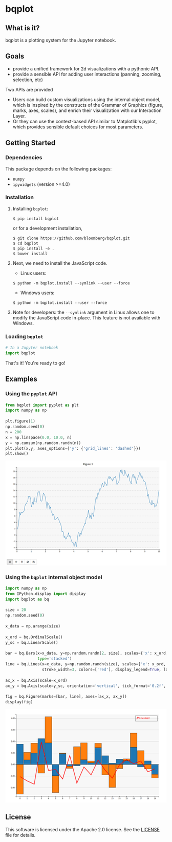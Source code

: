 bqplot
======

What is it?
-----------

bqplot is a plotting system for the Jupyter notebook.

Goals
-----

-   provide a unified framework for 2d visualizations with a pythonic API.
-   provide a sensible API for adding user interactions (panning, zooming, selection, etc)

Two APIs are provided

- Users can build custom visualizations using the internal object model, which
  is inspired by the constructs of the Grammar of Graphics (figure, marks, axes,
  scales), and enrich their visualization with our Interaction Layer.
- Or they can use the context-based API similar to Matplotlib's pyplot, which
  provides sensible default choices for most parameters.

Getting Started
---------------

### Dependencies

This package depends on the following packages:

-   `numpy`
-   `ipywidgets` (version >=4.0)

### Installation

1. Installing `bqplot`:

    ```
    $ pip install bqplot
    ```

    or for a development installation,

    ```
    $ git clone https://github.com/bloomberg/bqplot.git
    $ cd bqplot
    $ pip install -e .
    $ bower install
    ```

2. Next, we need to install the JavaScript code.

    - Linux users:

    ```
    $ python -m bqplot.install --symlink --user --force
    ```

    - Windows users:

    ```
    $ python -m bqplot.install --user --force
    ```

3. Note for developers: the `--symlink` argument in Linux allows one to
   modify the JavaScript code in-place. This feature is not available with Windows.


### Loading `bqplot`

```python
# In a Jupyter notebook
import bqplot
```

That's it! You're ready to go!

Examples
--------

### Using the `pyplot` API

```python
from bqplot import pyplot as plt
import numpy as np

plt.figure(1)
np.random.seed(0)
n = 200
x = np.linspace(0.0, 10.0, n)
y = np.cumsum(np.random.randn(n))
plt.plot(x,y, axes_options={'y': {'grid_lines': 'dashed'}})
plt.show()
```

![Pyplot Screenshot](/pyplot-screenshot.png)

### Using the `bqplot` internal object model


```python
import numpy as np
from IPython.display import display
import bqplot as bq

size = 20
np.random.seed(0)

x_data = np.arange(size)

x_ord = bq.OrdinalScale()
y_sc = bq.LinearScale()

bar = bq.Bars(x=x_data, y=np.random.randn(2, size), scales={'x': x_ord, 'y': y_sc},
              type='stacked')
line = bq.Lines(x=x_data, y=np.random.randn(size), scales={'x': x_ord, 'y': y_sc},
                stroke_width=3, colors=['red'], display_legend=True, labels=['Line chart'])

ax_x = bq.Axis(scale=x_ord)
ax_y = bq.Axis(scale=y_sc, orientation='vertical', tick_format='0.2f', grid_lines='solid')

fig = bq.Figure(marks=[bar, line], axes=[ax_x, ax_y])
display(fig)
```

![Bqplot Screenshot](/bqplot-screenshot.png)

License
-------

This software is licensed under the Apache 2.0 license. See the [LICENSE](LICENSE) file
for details.


